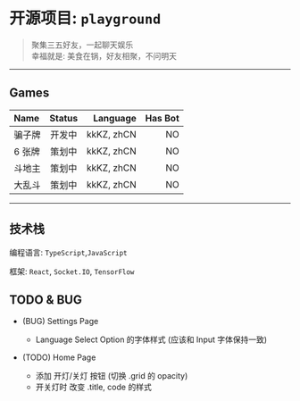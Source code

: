 # 开源项目: `playground`

> 聚集三五好友，一起聊天娱乐
> <br />幸福就是: 美食在锅，好友相聚，不问明天

---

## Games

| Name   | Status |   Language | Has Bot |
| :----- | :----: | ---------: | ------: |
| 骗子牌 | 开发中 | kkKZ, zhCN |      NO |
| 6 张牌 | 策划中 | kkKZ, zhCN |      NO |
| 斗地主 | 策划中 | kkKZ, zhCN |      NO |
| 大乱斗 | 策划中 | kkKZ, zhCN |      NO |

---

## 技术栈

编程语言: `TypeScript`,`JavaScript`

框架: `React`, `Socket.IO`, `TensorFlow`

## TODO & BUG

- (BUG) Settings Page

  - Language Select Option 的字体样式 (应该和 Input 字体保持一致)

- (TODO) Home Page
  - 添加 开灯/关灯 按钮 (切换 .grid 的 opacity)
  - 开关灯时 改变 .title, code 的样式
